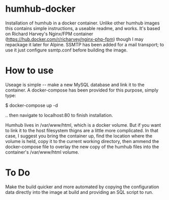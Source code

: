 # humhub-docker
Installation of humhub in a docker container. Unlike other humhub images this contains simple instructions, a useable readme, and works. It's based on Richard Harvey's Nginx/FPM container (https://hub.docker.com/r/richarvey/nginx-php-fpm) though I may repackage it later for Alpine. SSMTP has been added for a mail transport; to use it just configure ssmtp.conf before building the image.

# How to use
Useage is simple -- make a new MySQL database and link it to the container. A docker-compose has been provided for this purpose, simply type: 

$ docker-compose up -d

.. then navigate to localhost:80 to finish installation.

Humhub lives in /var/www/html, which is a docker volume. But if you want to link it to the host filesystem thigns are a little more complicated. In that case, I suggest you bring the container up, find the location where the volume is held, copy it to the current working directory, then ammend the docker-compose file to overlay the new copy of the humhub files into the container's /var/www/html volume.

# To Do
Make the build quicker and more automated by copying the configuration data directly into the image at build and providing an SQL script to run.